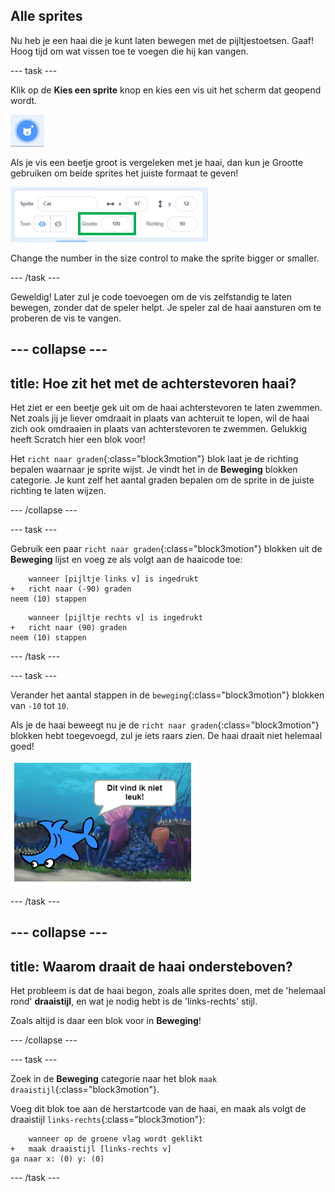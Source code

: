 ## Alle sprites

Nu heb je een haai die je kunt laten bewegen met de pijltjestoetsen. Gaaf! Hoog tijd om wat vissen toe te voegen die hij kan vangen.

\--- task \---

Klik op de **Kies een sprite** knop en kies een vis uit het scherm dat geopend wordt.

![De Kies een sprite knop](images/spritesNewFromLibrary.png)

Als je vis een beetje groot is vergeleken met je haai, dan kun je Grootte gebruiken om beide sprites het juiste formaat te geven!

![Sprite grootte](images/sprites2.png)

Change the number in the size control to make the sprite bigger or smaller.

\--- /task \---

Geweldig! Later zul je code toevoegen om de vis zelfstandig te laten bewegen, zonder dat de speler helpt. Je speler zal de haai aansturen om te proberen de vis te vangen.

## \--- collapse \---

## title: Hoe zit het met de achterstevoren haai?

Het ziet er een beetje gek uit om de haai achterstevoren te laten zwemmen. Net zoals jij je liever omdraait in plaats van achteruit te lopen, wil de haai zich ook omdraaien in plaats van achterstevoren te zwemmen. Gelukkig heeft Scratch hier een blok voor!

Het `richt naar graden`{:class="block3motion"} blok laat je de richting bepalen waarnaar je sprite wijst. Je vindt het in de **Beweging** blokken categorie. Je kunt zelf het aantal graden bepalen om de sprite in de juiste richting te laten wijzen.

\--- /collapse \---

\--- task \---

Gebruik een paar `richt naar graden`{:class="block3motion"} blokken uit de **Beweging** lijst en voeg ze als volgt aan de haaicode toe:

```blocks3
    wanneer [pijltje links v] is ingedrukt
+   richt naar (-90) graden
neem (10) stappen
```

```blocks3
    wanneer [pijltje rechts v] is ingedrukt
+   richt naar (90) graden
neem (10) stappen
```

\--- /task \---

\--- task \---

Verander het aantal stappen in de `beweging`{:class="block3motion"} blokken van `-10` tot `10`.

Als je de haai beweegt nu je de `richt naar graden`{:class="block3motion"} blokken hebt toegevoegd, zul je iets raars zien. De haai draait niet helemaal goed!

![Ondersteboven haai](images/spritesUpsideDown.png)

\--- /task \---

## \--- collapse \---

## title: Waarom draait de haai ondersteboven?

Het probleem is dat de haai begon, zoals alle sprites doen, met de 'helemaal rond' **draaistijl**, en wat je nodig hebt is de 'links-rechts' stijl.

Zoals altijd is daar een blok voor in **Beweging**!

\--- /collapse \---

\--- task \---

Zoek in de **Beweging** categorie naar het blok `maak draaistijl`{:class="block3motion"}.

Voeg dit blok toe aan de herstartcode van de haai, en maak als volgt de draaistijl `links-rechts`{:class="block3motion"}:

```blocks3
    wanneer op de groene vlag wordt geklikt
+   maak draaistijl [links-rechts v]
ga naar x: (0) y: (0)
```

\--- /task \---